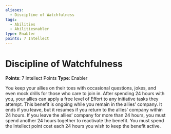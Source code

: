 ```yaml
---
aliases:
  - Discipline of Watchfulness
tags:
  - Abilities
  - Abilitiesnabler
type: Enabler
points: 7 Intellect
---
```


# Discipline of Watchfulness

**Points**: 7 Intellect Points
**Type**: Enabler

You keep your allies on their toes with occasional questions, jokes, and even mock drills for those who care to join in. After spending 24 hours with you, your allies can apply a free level of Effort to any initiative tasks they attempt. This benefit is ongoing while you remain in the allies’ company. It ends if you leave, but it resumes if you return to the allies’ company within 24 hours. If you leave the allies’ company for more than 24 hours, you must spend another 24 hours together to reactivate the benefit. You must spend the Intellect point cost each 24 hours you wish to keep the benefit active.
